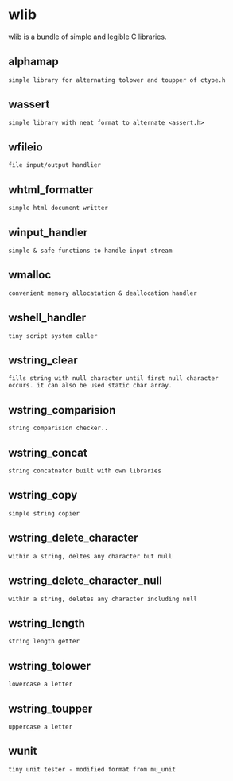 wlib
====

wlib is a bundle of simple and legible C libraries.

alphamap
--------
    simple library for alternating tolower and toupper of ctype.h

wassert
-------
    simple library with neat format to alternate <assert.h>
    
wfileio
-------
    file input/output handlier
    
whtml_formatter
---------------
    simple html document writter
    
winput_handler
--------------
    simple & safe functions to handle input stream
    
wmalloc
-------
    convenient memory allocatation & deallocation handler
    
wshell_handler
--------------
    tiny script system caller
    
wstring_clear
-------------
    fills string with null character until first null character 
    occurs. it can also be used static char array.
    
wstring_comparision
-------------------
    string comparision checker.. 
    
wstring_concat
--------------
    string concatnator built with own libraries
    
wstring_copy
------------
    simple string copier
    
wstring_delete_character
------------------------
    within a string, deltes any character but null
    
wstring_delete_character_null
-----------------------------
    within a string, deletes any character including null

wstring_length
--------------
    string length getter
    
wstring_tolower
----------------
    lowercase a letter
    
wstring_toupper
---------------
    uppercase a letter
    
wunit
-----
    tiny unit tester - modified format from mu_unit
